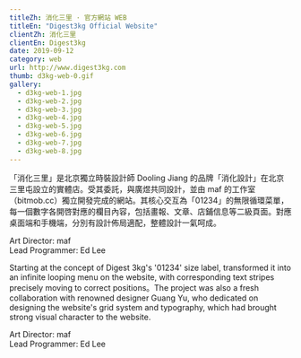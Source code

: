 ```yaml
---
titleZh: 消化三里 · 官方網站 WEB
titleEn: "Digest3kg Official Website"
clientZh: 消化三里
clientEn: Digest3kg
date: 2019-09-12
category: web
url: http://www.digest3kg.com
thumb: d3kg-web-0.gif
gallery:
  - d3kg-web-1.jpg
  - d3kg-web-2.jpg
  - d3kg-web-3.jpg
  - d3kg-web-4.jpg
  - d3kg-web-5.jpg
  - d3kg-web-6.jpg
  - d3kg-web-7.jpg
  - d3kg-web-8.jpg
---
```


「消化三里」是北京獨立時裝設計師 Dooling Jiang 的品牌「消化設計」在北京三里屯設立的實體店。受其委託，與廣煜共同設計，並由 maf 的工作室（bitmob.cc）獨立開發完成的網站。其核心交互為「01234」的無限循環菜單，每一個數字各開啓對應的欄目內容，包括畫報、文章、店鋪信息等二級頁面。對應桌面端和手機端，分別有設計佈局適配，整體設計一氣呵成。

Art Director: maf<br/>
Lead Programmer: Ed Lee

<!-- lang -->

Starting at the concept of Digest 3kg's '01234' size label, transformed it into an infinite looping menu on the website, with corresponding text stripes precisely moving to correct positions。The project was also a fresh collaboration with renowned designer Guang Yu, who dedicated on designing the website's grid system and typography, which had brought strong visual character to the website.

Art Director: maf<br/>
Lead Programmer: Ed Lee
